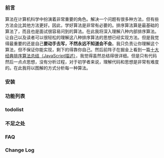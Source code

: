 ### 前言
算法在计算机科学中扮演着非常重要的角色。解决一个问题有很多种方法，但有些方法会比其他方法更好。因此，学好算法是非常有必要的。排序算法算是最基础的算法了，而且也是面试很容易问到的算法。在此我将深入理解八种内部排序算法。让自己以及读者可以很轻松的理解这八种排序算法的思想已经实现方法。但是我觉得最重要的还是自己**要动手去写，不然永远不知道会不会**。我只负责让你理解这个算法，但不保证你能实现，剩下的得靠你自己。然后前阵子在掘金上看到一篇[十大经典排序算法总结（JavaScript描述）](https://juejin.im/post/57dcd394a22b9d00610c5ec8)，我觉得虽然总结得很详细。但是只有代码然后一点点思想，没有分析过程，对于初学者来说，理解代码和思想是非常有难度的。在此我将以图解的方式分析每一种算法。
### 安装
### 功能列表
### todolist
### 不足之处
### FAQ
### Change Log
